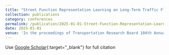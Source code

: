 ```yaml
---
title: "Street Function Representation Learning on Long-Term Traffic Flow Prediction"
collection: publications
category: conferences
permalink: /publication/2025-01-01-Street-Function-Representation-Learning-on-Long-Term-Traffic-Flow-Prediction
date: 2025-01-01
venue: 'In the proceedings of Transportation Research Board 104th Annual Meeting'
---
```

Use [Google Scholar](https://scholar.google.com/scholar?q=Street+Function+Representation+Learning+on+Long+Term+Traffic+Flow+Prediction){:target="_blank"} for full citation